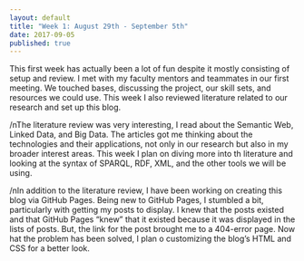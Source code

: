 ```yaml
---
layout: default
title: "Week 1: August 29th - September 5th"
date: 2017-09-05
published: true
---
```

This first week has actually been a lot of fun despite it mostly consisting of setup and review. I met with my faculty mentors and teammates in our first meeting. We touched bases, discussing the project, our skill sets, and resources we could use. This week I also reviewed literature related to our research and set up this blog.

/nThe literature review was very interesting, I read about the Semantic Web, Linked Data, and Big Data. The articles got me thinking about the technologies and their applications, not only in our research but also in my broader interest areas. This week I plan on diving more into th literature and looking at the syntax of SPARQL, RDF, XML, and the other tools we will be using.

/nIn addition to the literature review, I have been working on creating this blog via GitHub Pages. Being new to GitHub Pages, I stumbled a bit, particularly with getting my posts to display. I knew that the posts existed and that GitHub Pages “knew” that it existed because it was displayed in the lists of posts. But, the link for the post brought me to a 404-error page. Now hat the problem has been solved, I plan o customizing the blog’s HTML and CSS for a better look.


